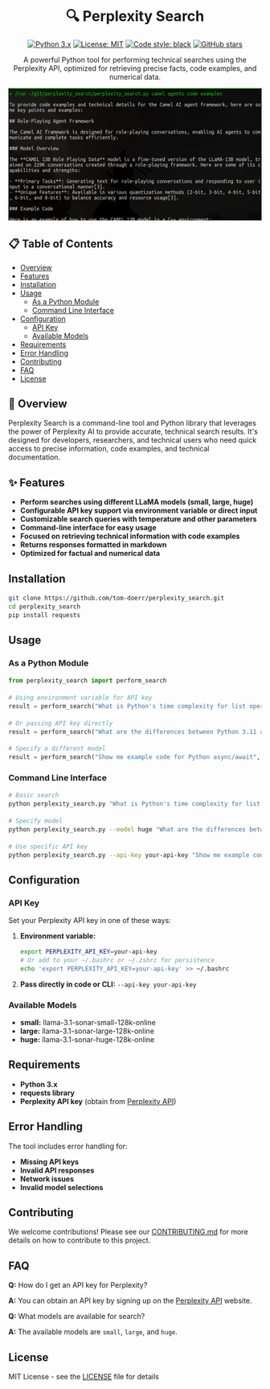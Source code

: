 <div align="center">

# 🔍 Perplexity Search

[![Python 3.x](https://img.shields.io/badge/python-3.x-blue.svg?style=flat-square&logo=python&logoColor=white)](https://www.python.org/downloads/)
[![License: MIT](https://img.shields.io/badge/License-MIT-yellow.svg?style=flat-square&logo=mit&logoColor=white)](https://opensource.org/licenses/MIT)
[![Code style: black](https://img.shields.io/badge/code%20style-black-000000.svg?style=flat-square&logo=black&logoColor=white)](https://github.com/psf/black)
[![GitHub stars](https://img.shields.io/github/stars/tom-doerr/perplexity_search?style=social&logo=github)](https://github.com/tom-doerr/perplexity_search)

A powerful Python tool for performing technical searches using the Perplexity API, optimized for retrieving precise facts, code examples, and numerical data.

<img src="assets/images/demo.png" alt="Perplexity Search Demo" width="800"/>

</div>

## 📋 Table of Contents

- [Overview](#overview)
- [Features](#features)
- [Installation](#installation)
- [Usage](#usage)
  - [As a Python Module](#as-a-python-module)
  - [Command Line Interface](#command-line-interface)
- [Configuration](#configuration)
  - [API Key](#api-key)
  - [Available Models](#available-models)
- [Requirements](#requirements)
- [Error Handling](#error-handling)
- [Contributing](#contributing)
- [FAQ](#faq)
- [License](#license)

## 🌟 Overview

Perplexity Search is a command-line tool and Python library that leverages the power of Perplexity AI to provide accurate, technical search results. It's designed for developers, researchers, and technical users who need quick access to precise information, code examples, and technical documentation.

## ✨ Features

- **Perform searches using different LLaMA models (small, large, huge)**
- **Configurable API key support via environment variable or direct input**
- **Customizable search queries with temperature and other parameters**
- **Command-line interface for easy usage**
- **Focused on retrieving technical information with code examples**
- **Returns responses formatted in markdown**
- **Optimized for factual and numerical data**

## Installation

```bash
git clone https://github.com/tom-doerr/perplexity_search.git
cd perplexity_search
pip install requests
```

## Usage

### As a Python Module

```python
from perplexity_search import perform_search

# Using environment variable for API key
result = perform_search("What is Python's time complexity for list operations?")

# Or passing API key directly
result = perform_search("What are the differences between Python 3.11 and 3.12?", api_key="your-api-key")

# Specify a different model
result = perform_search("Show me example code for Python async/await", model="llama-3.1-sonar-huge-128k-online")
```

### Command Line Interface

```bash
# Basic search
python perplexity_search.py "What is Python's time complexity for list operations?"

# Specify model
python perplexity_search.py --model huge "What are the differences between Python 3.11 and 3.12?"

# Use specific API key
python perplexity_search.py --api-key your-api-key "Show me example code for Python async/await"
```

## Configuration

### API Key

Set your Perplexity API key in one of these ways:
1. **Environment variable:**
   ```bash
   export PERPLEXITY_API_KEY=your-api-key
   # Or add to your ~/.bashrc or ~/.zshrc for persistence
   echo 'export PERPLEXITY_API_KEY=your-api-key' >> ~/.bashrc
   ```
2. **Pass directly in code or CLI:** `--api-key your-api-key`

### Available Models

- **small:** llama-3.1-sonar-small-128k-online
- **large:** llama-3.1-sonar-large-128k-online
- **huge:** llama-3.1-sonar-huge-128k-online

## Requirements

- **Python 3.x**
- **requests library**
- **Perplexity API key** (obtain from [Perplexity API](https://docs.perplexity.ai/))

## Error Handling

The tool includes error handling for:
- **Missing API keys**
- **Invalid API responses**
- **Network issues**
- **Invalid model selections**

## Contributing

We welcome contributions! Please see our [CONTRIBUTING.md](CONTRIBUTING.md) for more details on how to contribute to this project.

## FAQ

**Q:** How do I get an API key for Perplexity?

**A:** You can obtain an API key by signing up on the [Perplexity API](https://docs.perplexity.ai/) website.

**Q:** What models are available for search?

**A:** The available models are `small`, `large`, and `huge`.

## License

MIT License - see the [LICENSE](LICENSE) file for details
